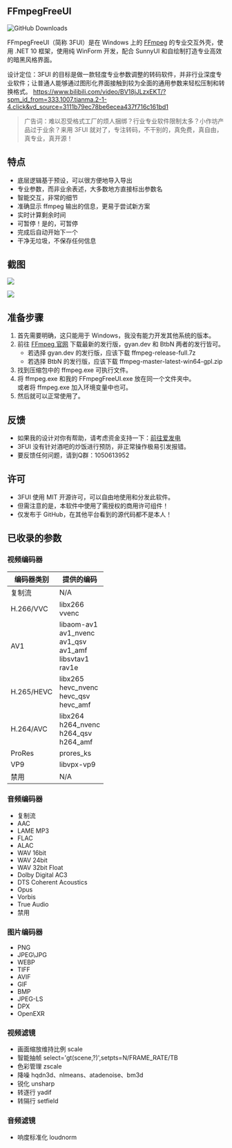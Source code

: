 ## FFmpegFreeUI

![GitHub Downloads](https://img.shields.io/github/downloads/Lake1059/FFmpegFreeUI/total?label=全部下载量)

FFmpegFreeUI（简称 3FUI）是在 Windows 上的 [FFmpeg](https://ffmpeg.org/) 的专业交互外壳，使用 .NET 10 框架，使用纯 WinForm 开发，配合 SunnyUI 和自绘制打造专业高效的暗黑风格界面。

设计定位：3FUI 的目标是做一款轻度专业参数调整的转码软件，并非行业深度专业软件；让普通人能够通过图形化界面接触到较为全面的通用参数来轻松压制和转换格式。
https://www.bilibili.com/video/BV18jJLzxEKT/?spm_id_from=333.1007.tianma.2-1-4.click&vd_source=3111b79ec78be6ecea437f716c161bd1

> 广告词：难以忍受格式工厂的烦人捆绑？行业专业软件限制太多？小作坊产品过于业余？来用 3FUI 就对了，专注转码，不干别的，真免费，真自由，真专业，真开源！

## 特点

- 底层逻辑基于预设，可以很方便地导入导出
- 专业参数，而非业余表述，大多数地方直接标出参数名
- 智能交互，非常的细节
- 准确显示 ffmpeg 输出的信息，更易于尝试新方案
- 实时计算剩余时间
- 可暂停！是的，可暂停
- 完成后自动开始下一个
- 干净无垃圾，不保存任何信息

## 截图

<img src="IMG\mi.png"  />

![](IMG\vp.png)

## 准备步骤

1. 首先需要明确，这只能用于 Windows，我没有能力开发其他系统的版本。
2. 前往 [FFmpeg 官网](https://ffmpeg.org/) 下载最新的发行版，gyan.dev 和 BtbN 两者的发行皆可。
   - 若选择 gyan.dev 的发行版，应该下载 ffmpeg-release-full.7z
   - 若选择 BtbN 的发行版，应该下载 ffmpeg-master-latest-win64-gpl.zip
3. 找到压缩包中的 ffmpeg.exe 可执行文件。
4. 将 ffmpeg.exe 和我的 FFmpegFreeUI.exe 放在同一个文件夹中。<br>或者将 ffmpeg.exe 加入环境变量中也可。
5. 然后就可以正常使用了。

## 反馈

- 如果我的设计对你有帮助，请考虑资金支持一下：[前往爱发电](https://afdian.com/a/1059Studio)
- 3FUI 没有针对酒吧的炒饭进行预防，非正常操作极易引发报错。
- 要反馈任何问题，请到Q群：1050613952

## 许可

- 3FUI 使用 MIT 开源许可，可以自由地使用和分发此软件。
- 但需注意的是，本软件中使用了需授权的商用许可组件！
- 仅发布于 GitHub，在其他平台看到的源代码都不是本人！

## 已收录的参数

### 视频编码器

| 编码器类别 | 提供的编码                                                   |
| ---------- | ------------------------------------------------------------ |
| 复制流     | N/A                                                          |
| H.266/VVC  | libx266<br />vvenc                                           |
| AV1        | libaom-av1<br />av1_nvenc<br />av1_qsv<br />av1_amf<br />libsvtav1<br />rav1e |
| H.265/HEVC | libx265<br />hevc_nvenc<br />hevc_qsv<br />hevc_amf          |
| H.264/AVC  | libx264<br />h264_nvenc<br />h264_qsv<br />h264_amf          |
| ProRes     | prores_ks                                                    |
| VP9        | libvpx-vp9                                                   |
| 禁用       | N/A                                                          |

### 音频编码器

- 复制流
- AAC
- LAME MP3
- FLAC
- ALAC
- WAV 16bit
- WAV 24bit
- WAV 32bit Float
- Dolby Digital AC3
- DTS Coherent Acoustics
- Opus
- Vorbis
- True Audio
- 禁用

### 图片编码器

- PNG
- JPEG\JPG
- WEBP
- TIFF
- AVIF
- GIF
- BMP
- JPEG-LS
- DPX
- OpenEXR

### 视频滤镜

- 画面缩放维持比例 scale
- 智能抽帧 select='gt(scene,?)',setpts=N/FRAME_RATE/TB
- 色彩管理 zscale
- 降噪 hqdn3d、nlmeans、atadenoise、bm3d
- 锐化 unsharp
- 转逐行 yadif
- 转隔行 setfield

### 音频滤镜

- 响度标准化 loudnorm

